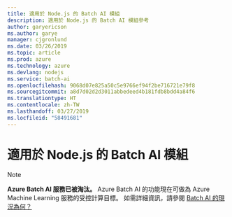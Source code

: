 ```yaml
---
title: 適用於 Node.js 的 Batch AI 模組
description: 適用於 Node.js 的 Batch AI 模組參考
author: garyericson
ms.author: garye
manager: cjgronlund
ms.date: 03/26/2019
ms.topic: article
ms.prod: azure
ms.technology: azure
ms.devlang: nodejs
ms.service: batch-ai
ms.openlocfilehash: 9068d07e825a50c5e9766ef94f2be716721e79f8
ms.sourcegitcommit: a8d7d02d2d3011abbedeed4b181fdb8bdd4a84f6
ms.translationtype: HT
ms.contentlocale: zh-TW
ms.lasthandoff: 03/27/2019
ms.locfileid: "58491681"
---
```

# <a name="batch-ai-modules-for-nodejs"></a>適用於 Node.js 的 Batch AI 模組

>[!NOTE]
>**Azure Batch AI 服務已被淘汰。** Azure Batch AI 的功能現在可做為 Azure Machine Learning 服務的受控計算目標。 如需詳細資訊，請參閱 [Batch AI 的現況為何？](https://aka.ms/batchai-retirement)
